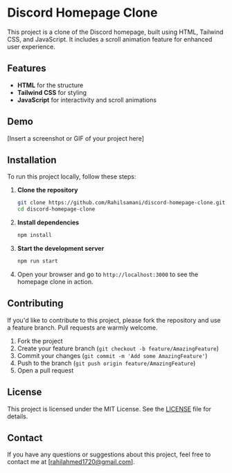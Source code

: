 # Discord Homepage Clone

This project is a clone of the Discord homepage, built using HTML, Tailwind CSS, and JavaScript. It includes a scroll animation feature for enhanced user experience.

## Features

- **HTML** for the structure
- **Tailwind CSS** for styling
- **JavaScript** for interactivity and scroll animations

## Demo

[Insert a screenshot or GIF of your project here]

## Installation

To run this project locally, follow these steps:

1. **Clone the repository**

   ```bash
   git clone https://github.com/Rahilsamani/discord-homepage-clone.git
   cd discord-homepage-clone
   ```

2. **Install dependencies**

   ```bash
   npm install
   ```

3. **Start the development server**

   ```bash
   npm run start
   ```

4. Open your browser and go to `http://localhost:3000` to see the homepage clone in action.


## Contributing

If you'd like to contribute to this project, please fork the repository and use a feature branch. Pull requests are warmly welcome.

1. Fork the project
2. Create your feature branch (`git checkout -b feature/AmazingFeature`)
3. Commit your changes (`git commit -m 'Add some AmazingFeature'`)
4. Push to the branch (`git push origin feature/AmazingFeature`)
5. Open a pull request

## License

This project is licensed under the MIT License. See the [LICENSE](LICENSE) file for details.

## Contact

If you have any questions or suggestions about this project, feel free to contact me at [rahilahmed1720@gmail.com].
